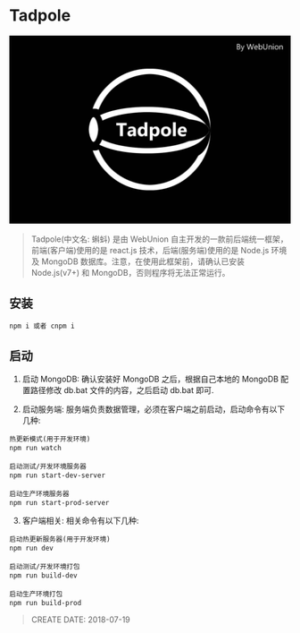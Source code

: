
# Tadpole #

![image](./asset/intro/head.jpg?v=1)

> Tadpole(中文名: 蝌蚪) 是由 WebUnion 自主开发的一款前后端统一框架，前端(客户端)使用的是 react.js 技术，后端(服务端)使用的是 Node.js 环境及 MongoDB 数据库。注意，在使用此框架前，请确认已安装 Node.js(v7+) 和 MongoDB，否则程序将无法正常运行。

## 安装 ##

```
npm i 或者 cnpm i
```

## 启动 ##

1. 启动 MongoDB: 确认安装好 MongoDB 之后，根据自己本地的 MongoDB 配置路径修改 db.bat 文件的内容，之后启动 db.bat 即可.

2. 启动服务端: 服务端负责数据管理，必须在客户端之前启动，启动命令有以下几种:

```
热更新模式(用于开发环境)
npm run watch

启动测试/开发环境服务器
npm run start-dev-server

启动生产环境服务器
npm run start-prod-server
```

3. 客户端相关: 相关命令有以下几种:

```
启动热更新服务器(用于开发环境)
npm run dev

启动测试/开发环境打包
npm run build-dev

启动生产环境打包
npm run build-prod
```

> CREATE DATE: 2018-07-19
